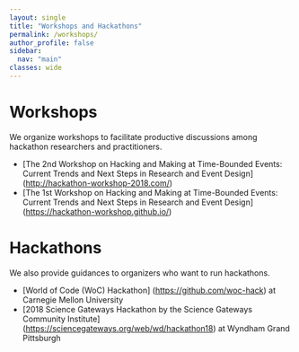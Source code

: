 ```yaml
---
layout: single
title: "Workshops and Hackathons"
permalink: /workshops/
author_profile: false
sidebar:
  nav: "main"
classes: wide
---
```


# Workshops
We organize workshops to facilitate productive discussions among hackathon researchers and practitioners.
- [The 2nd Workshop on Hacking and Making at Time-Bounded Events: Current Trends and Next Steps in Research and Event Design] (http://hackathon-workshop-2018.com/)
- [The 1st Workshop on Hacking and Making at Time-Bounded Events: Current Trends and Next Steps in Research and Event Design] (https://hackathon-workshop.github.io/)

# Hackathons
We also provide guidances to organizers who want to run hackathons.
- [World of Code (WoC) Hackathon] (https://github.com/woc-hack) at Carnegie Mellon University
- [2018 Science Gateways Hackathon by the Science Gateways Community Institute] (https://sciencegateways.org/web/wd/hackathon18) at Wyndham Grand Pittsburgh
